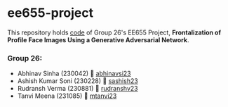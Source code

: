 # ee655-project

This repository holds [code](https://github.com/tanvincible/ee655-project/model.py) of Group 26's EE655 Project, **Frontalization of Profile Face Images Using a Generative Adversarial Network**.

### Group 26:
- Abhinav Sinha (230042) 📧 [abhinavsi23](mailto:abhinavsi23.iitk.ac.in)
- Ashish Kumar Soni (230228) 📧 [sashish23](mailto:sashish23.iitk.ac.in)
- Rudransh Verma (230881) 📧 [rudranshv23](mailto:rudranshv23.iitk.ac.in)
- Tanvi Meena (231085) 📧 [mtanvi23](mailto:mtanvi23.iitk.ac.in)
